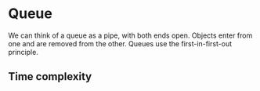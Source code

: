 # Queue

We can think of a queue as a pipe, with both ends open. 
Objects enter from one and are removed from the other. 
Queues use the first-in-first-out principle.

## Time complexity
